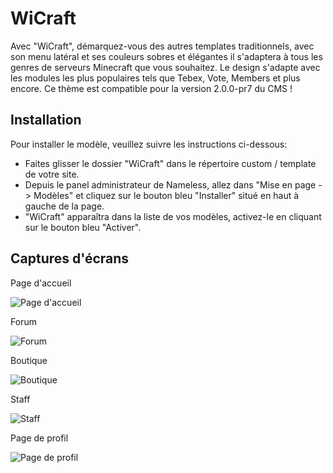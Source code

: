 # WiCraft

Avec "WiCraft", démarquez-vous des autres templates traditionnels, avec son menu latéral et ses couleurs sobres et élégantes il s'adaptera à tous les genres de serveurs Minecraft que vous souhaitez. Le design s'adapte avec les modules les plus populaires tels que Tebex, Vote, Members et plus encore. Ce thème est compatible pour la version 2.0.0-pr7 du CMS !

## Installation

Pour installer le modèle, veuillez suivre les instructions ci-dessous:

- Faites glisser le dossier "WiCraft" dans le répertoire custom / template de votre site.
- Depuis le panel administrateur de Nameless, allez dans "Mise en page -> Modèles" et cliquez sur le bouton bleu "Installer" situé en haut à gauche de la page.
- "WiCraft" apparaîtra dans la liste de vos modèles, activez-le en cliquant sur le bouton bleu "Activer".

## Captures d'écrans

Page d'accueil

![Page d'accueil](https://cdn.discordapp.com/attachments/558793738705567768/748684765028155513/home_wicraft.png)

Forum

![Forum](https://cdn.discordapp.com/attachments/558793738705567768/748685149990027274/forum_wicraft.png)

Boutique

![Boutique](https://cdn.discordapp.com/attachments/558793738705567768/748685853143859301/store_wicraft.png)

Staff

![Staff](https://cdn.discordapp.com/attachments/558793738705567768/748686056165212220/staff_wicraft.png)

Page de profil

![Page de profil](https://cdn.discordapp.com/attachments/558793738705567768/748686190030487552/profile_wicraft.png)
